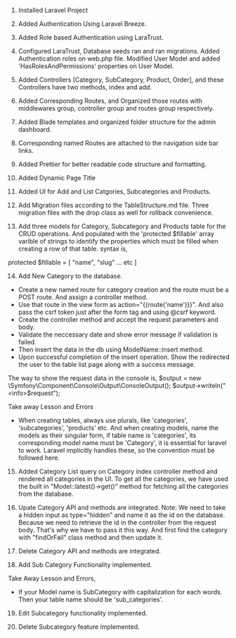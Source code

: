 1. Installed Laravel Project

2. Added Authentication Using Laravel Breeze.

3. Added Role based Authentication using LaraTrust.

4. Configured LaraTrust, Database seeds ran and ran migrations. Added Authentication roles on web.php file. Modified User Model and added 'HasRolesAndPermissions' properties on User Model.

5. Added Controllers [Category, SubCategory, Product, Order], and these Controllers have two methods, index and add.

6. Added Corresponding Routes, and Organized those routes with middlewares group, controller group and routes group respectively.

7. Added Blade templates and organized folder structure for the admin dashboard.

8. Corresponding named Routes are attached to the navigation side bar links.

9. Added Prettier for better readable code structure and formatting.

10. Added Dynamic Page Title

11. Added UI for Add and List Catgories, Subcategories and Products.

12. Add Migration files according to the TableStructure.md file. Three migration files with the drop class as well for rollback convenience.

13. Add three models for Category, Subcategory and Products table for the CRUD operations. And populated with the 'protected $fillable' array varible of strings to identify the properties which must be filled when creating a row of that table.
syntax is, 

protected $fillable = [
    "name",
    "slug"
    ... etc
]

14. Add New Category to the database.
- Create a new named route for category creation and the route must be a POST route. And assign a controller method.
- Use that route in the view form as action="{{route('name')}}". And also pass the csrf token just after the form tag and using @csrf keyword.
- Create the controller method and accept the request parameters and body. 
- Validate the neccessary date and show error message if validation is failed.
- Then insert the data in the db using ModelName::insert method.
- Upon successful completion of the insert operation. Show the redirected the user to the table list page along with a success message.

The way to show the request data in the console is,
$output = new \Symfony\Component\Console\Output\ConsoleOutput();
$output->writeln("<info>$request</info>");

Take away Lesson and Errors
- When creating tables, always use plurals, like 'categories', 'subcategories', 'products' etc. And when creating models, name the models as their singular form, if table name is 'categories', its corresponding model name must be 'Category', it is essential for laravel to work. Laravel implicitly handles these, so the convention must be followed here.


15. Added Category List query on Category index controller method and rendered all categories in the UI. To get all the categories, we have used the built in "Model::latest()->get()" method for fetching all the categories from the database.

16. Upate Category API and methods are integrated. Note: We need to take a hidden input as type="hidden" and name it as the id on the database. Because we need to retrieve the id in the controller from the request body. That's why we have to pass it this way. And first find the category with "findOrFail" class method and then update it.

17. Delete Category API and methods are integrated.

18. Add Sub Category Functionality implemented.

Take Away Lesson and Errors,
- If your Model name is SubCategory with capitalization for each words. Then your table name should be 'sub_categories'.

19. Edit Subcategory functionality implemented.

20. Delete Subcategory feature implemented.



